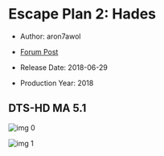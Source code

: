# Escape Plan 2: Hades

* Author: aron7awol

* [Forum Post](https://www.avsforum.com/threads/bass-eq-for-filtered-movies.2995212/post-58252956)

* Release Date: 2018-06-29
* Production Year: 2018

## DTS-HD MA 5.1

![img 0](https://i.imgur.com/6YWNdsx.jpg)

![img 1](https://i.imgur.com/NkVTEWd.png)

